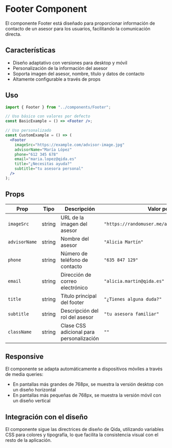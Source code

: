 # Footer Component

El componente Footer está diseñado para proporcionar información de contacto de un asesor para los usuarios, facilitando la comunicación directa.

## Características

- Diseño adaptativo con versiones para desktop y móvil
- Personalización de la información del asesor
- Soporta imagen del asesor, nombre, título y datos de contacto
- Altamente configurable a través de props

## Uso

```jsx
import { Footer } from "../components/Footer";

// Uso básico con valores por defecto
const BasicExample = () => <Footer />;

// Uso personalizado
const CustomExample = () => (
  <Footer
    imageSrc="https://example.com/advisor-image.jpg"
    advisorName="María López"
    phone="612 345 678"
    email="maria.lopez@qida.es"
    title="¿Necesitas ayuda?"
    subtitle="tu asesora personal"
  />
);
```

## Props

| Prop          | Tipo   | Descripción                              | Valor por defecto                                    |
| ------------- | ------ | ---------------------------------------- | ---------------------------------------------------- |
| `imageSrc`    | string | URL de la imagen del asesor              | `"https://randomuser.me/api/portraits/women/44.jpg"` |
| `advisorName` | string | Nombre del asesor                        | `"Alicia Martín"`                                    |
| `phone`       | string | Número de teléfono de contacto           | `"635 847 129"`                                      |
| `email`       | string | Dirección de correo electrónico          | `"alicia.martin@qida.es"`                            |
| `title`       | string | Título principal del footer              | `"¿Tienes alguna duda?"`                             |
| `subtitle`    | string | Descripción del rol del asesor           | `"tu asesora familiar"`                              |
| `className`   | string | Clase CSS adicional para personalización | `""`                                                 |

## Responsive

El componente se adapta automáticamente a dispositivos móviles a través de media queries:

- En pantallas más grandes de 768px, se muestra la versión desktop con un diseño horizontal
- En pantallas más pequeñas de 768px, se muestra la versión móvil con un diseño vertical

## Integración con el diseño

El componente sigue las directrices de diseño de Qida, utilizando variables CSS para colores y tipografía, lo que facilita la consistencia visual con el resto de la aplicación.
